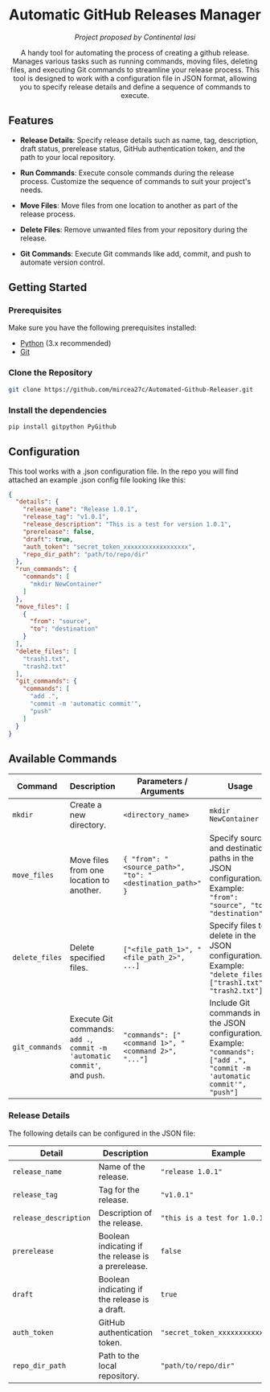 <div align=center>

# Automatic GitHub Releases Manager
*Project proposed by Continental Iasi*

A handy tool for automating the process of creating a github release. Manages various tasks such as running commands, moving files, deleting files, and executing Git commands to streamline your release process. This tool is designed to work with a configuration file in JSON format, allowing you to specify release details and define a sequence of commands to execute.

</div>

## Features

- **Release Details**: Specify release details such as name, tag, description, draft status, prerelease status, GitHub authentication token, and the path to your local repository.

- **Run Commands**: Execute console commands during the release process. Customize the sequence of commands to suit your project's needs.

- **Move Files**: Move files from one location to another as part of the release process.

- **Delete Files**: Remove unwanted files from your repository during the release.

- **Git Commands**: Execute Git commands like add, commit, and push to automate version control.

## Getting Started

### Prerequisites

Make sure you have the following prerequisites installed:

- [Python](https://www.python.org/) (3.x recommended)
- [Git](https://git-scm.com/)

### Clone the Repository

```bash
git clone https://github.com/mircea27c/Automated-Github-Releaser.git
```

### Install the dependencies

```bash
pip install gitpython PyGithub
```

## Configuration

This tool works with a .json configuration file. In the repo you will find attached an example .json config file looking like this:

```json
{
  "details": {
    "release_name": "Release 1.0.1",
    "release_tag": "v1.0.1",
    "release_description": "This is a test for version 1.0.1",
    "prerelease": false,
    "draft": true,
    "auth_token": "secret_token_xxxxxxxxxxxxxxxxxx",
    "repo_dir_path": "path/to/repo/dir"
  },
  "run_commands": {
    "commands": [
      "mkdir NewContainer"
    ]
  },
  "move_files": [
    {
      "from": "source",
      "to": "destination"
    }
  ],
  "delete_files": [
    "trash1.txt",
    "trash2.txt"
  ],
  "git_commands": {
    "commands": [
      "add .",
      "commit -m 'automatic commit'",
      "push"
    ]
  }
}
```

## Available Commands

| Command                             | Description                                                 | Parameters / Arguments                                           | Usage                                                                      |
|-------------------------------------|-------------------------------------------------------------|------------------------------------------------------------------|----------------------------------------------------------------------------|
| `mkdir`                             | Create a new directory.                                    | `<directory_name>`                                               | `mkdir NewContainer`                                                      |
| `move_files`                        | Move files from one location to another.                    | `{ "from": "<source_path>", "to": "<destination_path>" }`      | Specify source and destination paths in the JSON configuration. Example: `"from": "source", "to": "destination"`                      |
| `delete_files`                      | Delete specified files.                                    | `["<file_path_1>", "<file_path_2>", ...]`                       | Specify files to delete in the JSON configuration. Example: `"delete_files": ["trash1.txt", "trash2.txt"]`                           |
| `git_commands`                      | Execute Git commands: `add .`, `commit -m 'automatic commit'`, and `push`. | ` "commands": ["<command 1>", "<command 2>", "..."] `                                                    | Include Git commands in the JSON configuration. Example: `"commands": ["add .", "commit -m 'automatic commit'", "push"]`           |

### Release Details

The following details can be configured in the JSON file:

| Detail                 | Description                                   | Example                                   |
|------------------------|-----------------------------------------------|-------------------------------------------|
| `release_name`         | Name of the release.                          | `"release 1.0.1"`                         |
| `release_tag`          | Tag for the release.                          | `"v1.0.1"`                                |
| `release_description`  | Description of the release.                   | `"this is a test for 1.0.1"`              |
| `prerelease`           | Boolean indicating if the release is a prerelease. | `false`                                 |
| `draft`                | Boolean indicating if the release is a draft.  | `true`                                  |
| `auth_token`           | GitHub authentication token.                  | `"secret_token_xxxxxxxxxxxxxxxxxx"`       |
| `repo_dir_path`        | Path to the local repository.                 | `"path/to/repo/dir"`                     |
